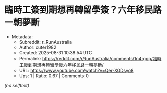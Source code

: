 # 臨時工簽到期想再轉留學簽？六年移民路一朝夢斷

- Metadata:
  - Subreddit: r_RunAustralia
  - Author: cuter1982
  - Created: 2025-08-31 10:38:54 UTC
  - Permalink: https://reddit.com/r/RunAustralia/comments/1n4rgpp/臨時工簽到期想再轉留學簽六年移民路一朝夢斷/
  - URL: https://www.youtube.com/watch?v=Qer-XGDsyo8
  - Ups: 1 | Ratio: 0.67 | Comments: 0

_(no selftext)_
